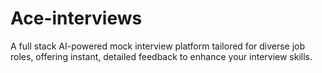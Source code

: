 # Ace-interviews
A full stack AI-powered mock interview platform tailored for diverse job roles, offering instant, detailed feedback to enhance your interview skills.
